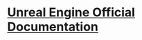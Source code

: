 # [Unreal Engine Official Documentation](https://dev.epicgames.com/documentation/en-us/unreal-engine/unreal-engine-5-6-documentation)
